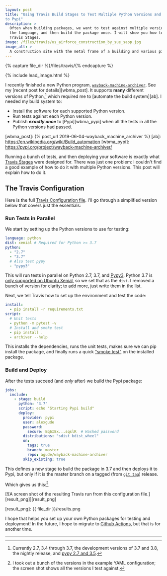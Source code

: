 ```yaml
---
layout: post
title: "Using Travis Build Stages to Test Multiple Python Versions and Publish
to Pypi"
description: >
  Often when building packages, we want to test against multiple versions of
  the language, and then build the package once. I will show you how to accomplish this using
  Travis Stages.
image: /files/travis/us_airforce_construction_by_sue_sapp.jpg
image_alt: >
  A construction site with the metal frame of a building and various pieces of heavy equipment parked around it.
---
```


{% capture file_dir %}/files/travis/{% endcapture %}

{% include lead_image.html %}

I recently finished a new Python program, [`wayback-machine-archiver`][wbma].
See my [recent post for details][wbma_post]. It supports **many** different
versions of Python,[^1] which required me to [automate the build system][ab].
I needed my build system to:

- Install the software for each supported Python version.
- Run tests against each Python version.
- Publish **_exactly once_** to [Pypi][wbma_pypi] when all the tests in all
the Python versions had passed.

[wbma]: https://github.com/agude/wayback-machine-archiver
[wbma_post]: {% post_url 2019-06-04-wayback_machine_archiver %}
[ab]: https://en.wikipedia.org/wiki/Build_automation
[wbma_pypi]: https://pypi.org/project/wayback-machine-archiver/

Running a bunch of tests, and then deploying your software is exactly what
[Travis Stages][travis_stages] were designed for. There was just one problem:
I couldn't find a good example of how to do it with multiple Python versions.
This post will explain how to do it.

[travis_stages]: https://docs.travis-ci.com/user/build-stages/

## The Travis Configuration

Here is the full [Travis Configuration file][config]. I'll go through a
simplified version below that covers just the essentials:

[config]: https://github.com/agude/wayback-machine-archiver/blob/b3d0955e03a09662c1eb9ea962e527a8299bc209/.travis.yml

### Run Tests in Parallel

We start by setting up the Python versions to use for testing:

```yaml
language: python
dist: xenial # Required for Python >= 3.7
python:
  - "2.7" 
  - "3.7"
  # Also test pypy
  - "pypy3"
```

This will run tests in parallel on Python 2.7, 3.7, and [Pypy3][pypy]. Python
3.7 is [only supported on Ubuntu Xenial][supported], so we set that as the
`dist`. I removed a bunch of version for clarity; to add more, just write them
in the list.

[supported]: https://docs.travis-ci.com/user/languages/python/#python-37-and-higher

Next, we tell Travis how to set up the environment and test the code: 

```yaml
install:
  - pip install -r requirements.txt
script:
  # Unit tests
  - python -m pytest -v
  # Install and smoke test
  - pip install .
  - archiver --help
```

This installs the dependencies, runs the unit tests, makes
sure we can pip install the package, and finally runs a quick ["smoke test"][smoke] on
the installed package.

[smoke]: https://en.wikipedia.org/wiki/Smoke_testing_(software)

### Build and Deploy

After the tests succeed (and _only_ after) we build the Pypi package:

```yaml
jobs:
  include:
    - stage: build
      python: "3.7"
      script: echo "Starting Pypi build"
      deploy:
        provider: pypi
        user: alexgude
        password:
          secure: Bq6I8x...sqslR  # Hashed password
        distributions: "sdist bdist_wheel"
        on:
          tags: true
          branch: master
          repo: agude/wayback-machine-archiver
        skip_existing: true
```

This defines a new stage to build the package in 3.7 and then deploys it to
Pypi, but only if it is the master branch on a tagged (from [`git
tag`][tag]) release.

[tag]: https://git-scm.com/book/en/v2/Git-Basics-Tagging

Which gives us this:[^2]

[![A screen shot of the resulting Travis run from this
configuration file.][result_png]][result_png]

[result_png]: {{ file_dir }}/results.png

I hope that helps you set up your own Python packages for testing and
deployment! In the future, I hope to migrate to [Github
Actions][github_actions], but that is for another time.

[github_actions]: https://github.com/features/actions

---

[^1]: Currently 2.7, 3.4 through 3.7, the development versions of 3.7 and 3.8, the nightly release, and [pypy 2.7 and 3.5][pypy].

[pypy]: https://pypy.org/

[^2]: I took out a bunch of the versions in the example YAML configuration; the screen shot shows all the versions I test against.
